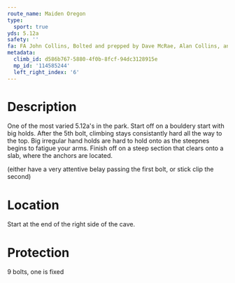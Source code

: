 ```yaml
---
route_name: Maiden Oregon
type:
  sport: true
yds: 5.12a
safety: ''
fa: FA John Collins, Bolted and prepped by Dave McRae, Alan Collins, and John Collins
metadata:
  climb_id: d586b767-5880-4f0b-8fcf-94dc3128915e
  mp_id: '114585244'
  left_right_index: '6'
---
```

# Description
One of the most varied 5.12a's in the park. Start off on a bouldery start with big holds. After the 5th bolt, climbing stays consistantly hard all the way to the top. Big irregular hand holds are hard to hold onto as the steepnes begins to fatigue your arms. Finish off on a steep section that clears onto a slab, where the anchors are located.

(either have a very attentive belay passing the first bolt, or stick clip the second)

# Location
Start at the end of the right side of the cave.

# Protection
9 bolts, one is fixed
